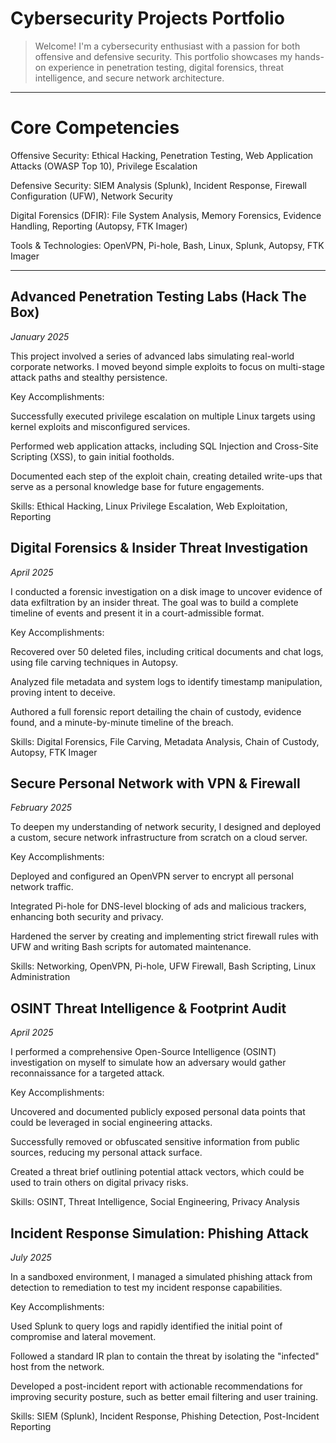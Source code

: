 #  Cybersecurity Projects Portfolio

> Welcome! I'm a cybersecurity enthusiast with a passion for both offensive and defensive security. This portfolio showcases my hands-on experience in penetration testing, digital forensics, threat intelligence, and secure network architecture.

---
# Core Competencies 

Offensive Security: Ethical Hacking, Penetration Testing, Web Application Attacks (OWASP Top 10), Privilege Escalation

Defensive Security: SIEM Analysis (Splunk), Incident Response, Firewall Configuration (UFW), Network Security

Digital Forensics (DFIR): File System Analysis, Memory Forensics, Evidence Handling, Reporting (Autopsy, FTK Imager)

Tools & Technologies: OpenVPN, Pi-hole, Bash, Linux, Splunk, Autopsy, FTK Imager

---

## Advanced Penetration Testing Labs (Hack The Box)
*January 2025*

This project involved a series of advanced labs simulating real-world corporate networks. I moved beyond simple exploits to focus on multi-stage attack paths and stealthy persistence.

Key Accomplishments:

Successfully executed privilege escalation on multiple Linux targets using kernel exploits and misconfigured services.

Performed web application attacks, including SQL Injection and Cross-Site Scripting (XSS), to gain initial footholds.

Documented each step of the exploit chain, creating detailed write-ups that serve as a personal knowledge base for future engagements.

Skills: Ethical Hacking, Linux Privilege Escalation, Web Exploitation, Reporting



## Digital Forensics & Insider Threat Investigation
*April 2025*

I conducted a forensic investigation on a disk image to uncover evidence of data exfiltration by an insider threat. The goal was to build a complete timeline of events and present it in a court-admissible format.

Key Accomplishments:

Recovered over 50 deleted files, including critical documents and chat logs, using file carving techniques in Autopsy.

Analyzed file metadata and system logs to identify timestamp manipulation, proving intent to deceive.

Authored a full forensic report detailing the chain of custody, evidence found, and a minute-by-minute timeline of the breach.

Skills: Digital Forensics, File Carving, Metadata Analysis, Chain of Custody, Autopsy, FTK Imager



## Secure Personal Network with VPN & Firewall
*February 2025*

To deepen my understanding of network security, I designed and deployed a custom, secure network infrastructure from scratch on a cloud server.

Key Accomplishments:

Deployed and configured an OpenVPN server to encrypt all personal network traffic.

Integrated Pi-hole for DNS-level blocking of ads and malicious trackers, enhancing both security and privacy.

Hardened the server by creating and implementing strict firewall rules with UFW and writing Bash scripts for automated maintenance.

Skills: Networking, OpenVPN, Pi-hole, UFW Firewall, Bash Scripting, Linux Administration



## OSINT Threat Intelligence & Footprint Audit
*April 2025*

I performed a comprehensive Open-Source Intelligence (OSINT) investigation on myself to simulate how an adversary would gather reconnaissance for a targeted attack.

Key Accomplishments:

Uncovered and documented publicly exposed personal data points that could be leveraged in social engineering attacks.

Successfully removed or obfuscated sensitive information from public sources, reducing my personal attack surface.

Created a threat brief outlining potential attack vectors, which could be used to train others on digital privacy risks.

Skills: OSINT, Threat Intelligence, Social Engineering, Privacy Analysis



## Incident Response Simulation: Phishing Attack
*July 2025*

In a sandboxed environment, I managed a simulated phishing attack from detection to remediation to test my incident response capabilities.

Key Accomplishments:

Used Splunk to query logs and rapidly identified the initial point of compromise and lateral movement.

Followed a standard IR plan to contain the threat by isolating the "infected" host from the network.

Developed a post-incident report with actionable recommendations for improving security posture, such as better email filtering and user training.

Skills: SIEM (Splunk), Incident Response, Phishing Detection, Post-Incident Reporting


